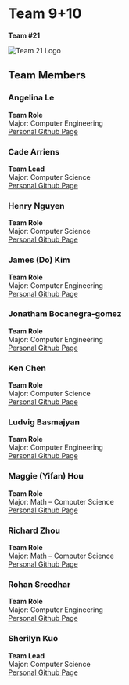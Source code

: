 # Team 9+10
**Team #21**

![Team 21 Logo](https://addlinkhere)

## Team Members

### Angelina Le
**Team Role**  
Major: Computer Engineering  
[Personal Github Page](https://angelinale1104.github.io/CSE110_Lab_Week1/)

### Cade Arriens 
**Team Lead**  
Major: Computer Science  
[Personal Github Page](https://carriens.github.io/CSE-Lab-1/)

### Henry Nguyen 
**Team Role**  
Major: Computer Science  
[Personal Github Page](https://hgnguyenucsd.github.io/GitHub-Pages/)

### James (Do) Kim
**Team Role**  
Major: Computer Engineering  
[Personal Github Page](https://dwk002.github.io/CSE-110-Lab-1-Practice-/)

### Jonatham Bocanegra-gomez
**Team Role**  
Major: Computer Engineering  
[Personal Github Page](https://jonathanbocanegra.github.io/CSE_110/)

### Ken Chen
**Team Role**  
Major: Computer Science  
[Personal Github Page](https://kenchen1034.github.io/CSE110-Lab1/)

### Ludvig Basmajyan
**Team Role**  
Major: Computer Engineering  
[Personal Github Page](https://lba353.github.io/MarkdownAboutMe/)

### Maggie (Yifan) Hou
**Team Role**  
Major: Math – Computer Science  
[Personal Github Page](https://yexiu52937.github.io/cse110fa21/)

### Richard Zhou
**Team Role**  
Major: Math – Computer Science  
[Personal Github Page](https://rz281.github.io/Lab1CSE110/)

### Rohan Sreedhar
**Team Role**  
Major: Computer Engineering  
[Personal Github Page](https://rohansree.github.io/)

### Sherilyn Kuo
**Team Lead**  
Major: Computer Science  
[Personal Github Page](https://sherkuo.github.io/CSE-110-Sherilyn-Kuo/)
